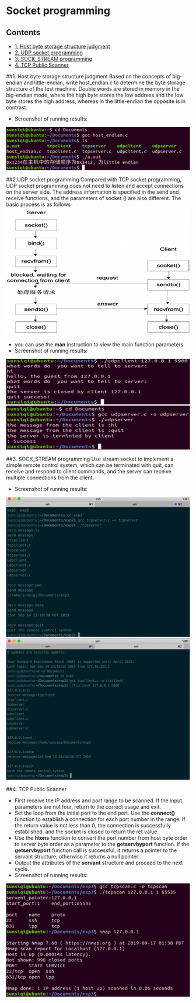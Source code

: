 # Socket programming

## Contents
- [1. Host byte storage structure judgment](#env)
- [2. UDP socket programming](#env1)
- [3. SOCK_STREAM programming](#env2)
- [4. TCP Public Scanner](#env3)

##<span id="env">1. Host byte storage structure judgment</span>
Based on the concepts of big-endian and little-endian, write host_endian.c to determine the byte storage structure of the test machine.
Double words are stored in memory in the big-endian mode, where the high byte stores the low address and the low byte stores the high address, whereas in the little-endian the opposite is in contrast.
- Screenshot of running results:
<img src="Screen/1.png"/>

##<span id="env1">2.UDP socket programming</span>
Compared with TCP socket programming, UDP socket programming does not need to listen and accept connections on the server side. The address information is specified in the send and receive functions, and the parameters of socket () are also different. The basic process is as follows
<img src='Screen/2.png'/>

- you can use the **man** instruction to view the main function parameters
- Screenshot of running results:
<img src='Screen/3.png' />
<img src='Screen/4.png' />

##<span id="env2">3. SOCK_STREAM programming</span>
Use stream socket to implement a simple remote control system, which can be terminated with quit, can receive and respond to client commands, and the server can receive multiple connections from the client.

- Screenshot of running results:
<img src='Screen/5.png'/>
<img src='Screen/6.png'/>

##<span id="env3">4. TCP Public Scanner</span>

- First receive the IP address and port range to be scanned. If the input parameters are not four, return to the correct usage and exit.
- Set the loop from the initial port to the end port. Use the **connect()** function to establish a connection for each port number in the range. If the return value is not less than 0, the connection is successfully established, and the socket is closed to return the ret value.
- Use the **htons** function to convert the port number from host byte order to server byte order as a parameter to the **getservbyport** function. If the **getservbyport** function call is successful, it returns a pointer to the servant structure, otherwise it returns a null pointer.
- Output the attributes of the **servant** structure and proceed to the next cycle.
- Screenshot of running results:
<img src='Screen/7.png' />
